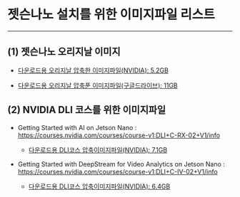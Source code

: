 # 젯슨나노 설치를 위한 이미지파일 리스트
***

## (1) 젯슨나노 오리지날 이미지 

* [다운로드용 오리지날 압축한 이미지파일(NVIDIA): 5.2GB](https://developer.nvidia.com/jetson-nano-sd-card-image-r3231)

* [다운로드용 오리지날 압축푼 이미지파일(구글드라이브): 11GB](https://drive.google.com/open?id=14egTHCwcH7Z4_FVVPfy-1JVZ_yrsOHO7)


## (2) NVIDIA DLI 코스를 위한 이미지파일
* Getting Started with AI on Jetson Nano : https://courses.nvidia.com/courses/course-v1:DLI+C-RX-02+V1/info
  * [다운로드용 DLI코스 압축이미지파일(NVIDIA): 7.1GB](https://developer.download.nvidia.com/training/nano/dlinano_v1-0-0_image_20GB.zip)
  
* Getting Started with DeepStream for Video Analytics on Jetson Nano : https://courses.nvidia.com/courses/course-v1:DLI+C-IV-02+V1/info
  * [다운로드용 DLI코스 압축이미지파일(NVIDIA): 6.4GB](https://developer.download.nvidia.com/training/nano/dsnano_v1-0-0_20GB_200131A.zip)
